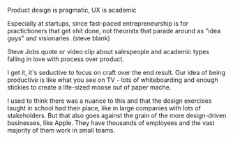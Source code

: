 Product design is pragmatic, UX is academic

Especially at startups, since fast-paced entrepreneurship is for practictioners that get shit done, not theorists that parade around as "idea guys" and visionaries. (steve blank)

Steve Jobs quote or video clip about salespeople and academic types falling in love with process over product.

I get it, it's seductive to focus on craft over the end result. Our idea of being productive is like what you see on TV - lots of whiteboarding and enough stickies to create a life-sized moose out of paper mache.

I used to think there was a nuance to this and that the design exercises taught in school had their place, like in large companies with lots of stakeholders. But that also goes against the grain of the more design-driven businesses, like Apple. They have thousands of employees and the vast majority of them work in small teams.